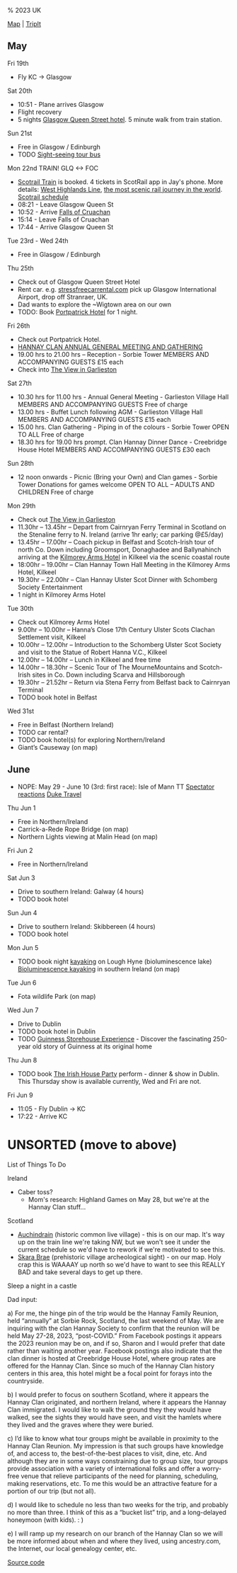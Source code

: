 % 2023 UK

[Map](https://www.google.com/maps/d/u/0/edit?mid=1j1DS9LPMQ_lPf9eKMI3_ekz23dfgVXA&usp=sharing) | 
[TripIt](https://www.tripit.com/p/787F4DA3D0B304A47296C36989E34A1A)

## May

Fri 19th

* Fly KC -> Glasgow

Sat 20th 

* 10:51 - Plane arrives Glasgow
* Flight recovery
* 5 nights [Glasgow Queen Street hotel](https://www.travelodge.co.uk/hotels/593). 5 minute walk from train station.

Sun 21st

* Free in Glasgow / Edinburgh
* TODO [Sight-seeing tour bus](https://citysightseeingglasgow.co.uk/)

Mon 22nd TRAIN! GLQ <-> FOC

* [Scotrail Train](https://www.scotrail.co.uk/scotland-by-rail/great-scenic-rail-journeys/west-highland-line-glasgow-oban-and-fort-williammallaig) is booked. 4 tickets in ScotRail app in Jay's phone. More details: [West Highlands Line](https://westhighlandline.org.uk/), [the most scenic rail journey in the world](https://www.goodhousekeeping.com/uk/lifestyle/travel/g37863844/scenic-scotland-railway). [Scotrail schedule](https://www.scotrail.co.uk/sites/default/files/assets/download_ct/20220512/WHPtGSXS8aKkVtZ6zraYyGu2Velt_o3Z0DndrBcMQW4/sr248_west_highlands.pdf)
* 08:21 - Leave Glasgow Queen St
* 10:52 - Arrive [Falls of Cruachan](https://www.visitcruachan.co.uk/visit-us/)
* 15:14 - Leave Falls of Cruachan
* 17:44 - Arrive Glasgow Queen St

Tue 23rd - Wed 24th

* Free in Glasgow / Edinburgh

Thu 25th

* Check out of Glasgow Queen Street Hotel
* Rent car. e.g. [stressfreecarrental.com](https://www.stressfreecarrental.com/en/search-results?searchRef=2ED1FD47A30240A7A44E71A42E1DE926&currencyCode=USD&pickupLocation=Glasgow+International+Airport&pickupLocationCode=GLA&pickupLatitude=&pickupLongitude=&pickupCountryCode=&pickupLocationName=&pickupLocationType=&returnToDifferentLocation=on&dropoffLocation=Stranraer%2C+UK&dropoffLocationCode=N%2FA&dropoffLatitude=54.903367&dropoffLongitude=-5.024055&dropoffCountryCode=GB&dropoffLocationName=Stranraer%2C+UK&dropoffLocationType=map-marker-alt&pickupDate=03%2F05%2F2023&dropoffDate=06%2F05%2F2023&pickupHour=10&pickupMinute=00&dropoffHour=10&dropoffMinute=00&countryCode=US&driverStandardAge=on&driverAge=35&tr_cid=&gclid=&tr_ag=&tr_l=&tr_kw=&tr_mt=&tr_tid=&tr_d=&affiliateCode=&enableBookingJourney=en%2Cfr%2Ces%2Cit%2Cnl%2Cpt%2Ctr%2Cbr%2Cde%2Cgr%2Cmx%2Cpl%2Ccz%2Cbg%2Cdk%2Car%2Cee%2Cfi%2Chu%2Clt%2Clv%2Cno%2Cro%2Cse&redirectMapSearch=True&searchType=noneAirport&clickId=&language=en) pick up Glasgow International Airport, drop off Stranraer, UK.
* Dad wants to explore the ~Wigtown area on our own
* TODO: Book [Portpatrick Hotel](https://www.hotels.com/Stranraer-Hotels-Portpatrick-Hotel.h13430754.Hotel-Information) for 1 night.

Fri 26th

* Check out Portpatrick Hotel.
* [HANNAY CLAN ANNUAL GENERAL MEETING AND GATHERING](https://www.clanhannay.org/kilkeel-trip)   
* 19.00 hrs to 21.00 hrs – Reception - Sorbie Tower MEMBERS AND ACCOMPANYING GUESTS £15 each
* Check into [The View in Garlieston](https://www.vrbo.com/en-gb/p10540879?arrival=2023-05-25&departure=2023-05-30)

Sat 27th

* 10.30 hrs for 11.00 hrs - Annual General Meeting - Garlieston Village Hall MEMBERS AND ACCOMPANYING GUESTS Free of charge
* 13.00 hrs - Buffet Lunch following AGM - Garlieston Village Hall MEMBERS AND ACCOMPANYING GUESTS £15 each
* 15.00 hrs. Clan Gathering - Piping in of the colours - Sorbie Tower OPEN TO ALL Free of charge
* 18.30 hrs for 19.00 hrs prompt. Clan Hannay Dinner Dance - Creebridge House Hotel MEMBERS AND ACCOMPANYING GUESTS £30 each

Sun 28th

* 12 noon onwards - Picnic (Bring your Own) and Clan games - Sorbie Tower Donations for games welcome OPEN TO ALL – ADULTS AND CHILDREN Free of charge

Mon 29th

* Check out [The View in Garlieston](https://www.vrbo.com/en-gb/p10540879?arrival=2023-05-25&departure=2023-05-30)
* 11.30hr – 13.45hr – Depart from Cairnryan Ferry Terminal in Scotland on the Stenaline ferry to N. Ireland (arrive 1hr early; car parking @£5/day)
* 13.45hr – 17.00hr – Coach pickup in Belfast and Scotch-Irish tour of north Co. Down including Groomsport, Donaghadee and Ballynahinch arriving at the 
[Kilmorey Arms Hotel](https://kilmoreyarmshotel.co.uk/) in Kilkeel via the scenic coastal route
* 18:00hr – 19.00hr – Clan Hannay Town Hall Meeting in the Kilmorey Arms Hotel, Kilkeel
* 19.30hr – 22.00hr – Clan Hannay Ulster Scot Dinner with Schomberg Society Entertainment
* 1 night in Kilmorey Arms Hotel

Tue 30th

* Check out Kilmorey Arms Hotel
* 9.00hr – 10.00hr – Hanna’s Close 17th Century Ulster Scots Clachan Settlement visit, Kilkeel
* 10.00hr – 12.00hr – Introduction to the Schomberg Ulster Scot Society and visit to the Statue of Robert Hanna V.C., Kilkeel
* 12.00hr – 14.00hr – Lunch in Kilkeel and free time
* 14.00hr – 18.30hr – Scenic Tour of The MourneMountains and Scotch-Irish sites in Co. Down including Scarva and Hillsborough
* 19.30hr – 21.52hr – Return via Stena Ferry from Belfast back to Cairnryan Terminal
* TODO book hotel in Belfast

Wed 31st

* Free in Belfast (Northern Ireland)
* TODO car rental?
* TODO book hotel(s) for exploring Northern/Ireland
* Giant’s Causeway (on map)

## June 

* NOPE: May 29 - June 10 (3rd: first race): Isle of Mann TT [Spectator reactions](https://www.youtube.com/watch?v=EcMN2WGQm2k) [Duke Travel](https://www.duketravel.com/experiences/tt-day-trips/)

Thu Jun 1 

* Free in Northern/Ireland
* Carrick-a-Rede Rope Bridge (on map)
* Northern Lights viewing at Malin Head (on map)

Fri Jun 2

* Free in Northern/Ireland

Sat Jun 3

* Drive to southern Ireland: Galway (4 hours)
* TODO book hotel

Sun Jun 4

* Drive to southern Ireland: Skibbereen (4 hours)
* TODO book hotel

Mon Jun 5

* TODO book night [kayaking](https://www.atlanticseakayaking.com/booking/lough-hyne-night-kayaking/) on Lough Hyne (bioluminescence lake) [Bioluminescence kayaking](https://www.youtube.com/watch?v=Unj1BVOUzdc) in southern Ireland (on map)

Tue Jun 6

* Fota wildlife Park (on map)

Wed Jun 7

* Drive to Dublin
* TODO book hotel in Dublin
* TODO [Guinness Storehouse Experience](https://www.guinness-storehouse.com/en/tickets) - Discover the fascinating 250-year old story of Guinness at its original home

Thu Jun 8

* TODO book [The Irish House Party](https://theirishhouseparty.com/) perform - dinner & show in Dublin. This Thursday show is available currently, Wed and Fri are not.

Fri Jun 9

* 11:05 - Fly Dublin -> KC
* 17:22 - Arrive KC


# UNSORTED (move to above)

List of Things To Do 

Ireland

* Caber toss?
  * Mom's research: Highland Games on May 28, but we're at the Hannay Clan stuff...

Scotland

* [Auchindrain](http://www.auchindrain.org.uk) (historic common live village) - this is on our map. It's way up on the train line we're taking NW, but we won't see it under the current schedule so we'd have to rework if we're motivated to see this.
* [Skara Brae](https://www.historicenvironment.scot/visit-a-place/places/skara-brae/) (prehistoric village archeological sight) - on our map. Holy crap this is WAAAAY up north so we'd have to want to see this REALLY BAD and take several days to get up there.

Sleep a night in a castle 

Dad input: 

a) For me, the hinge pin of the trip would be the Hannay Family Reunion, held “annually” at Sorbie Rock, Scotland, the last weekend of May. We are inquiring with the clan Hannay Society to confirm that the reunion will be held May 27-28, 2023, “post-COVID.” From Facebook postings it appears the 2023 reunion may be on, and if so, Sharon and I would prefer that date rather than waiting another year. Facebook postings also indicate that the clan dinner is hosted at Creebridge House Hotel, where group rates are offered for the Hannay Clan. Since so much of the Hannay Clan history centers in this area, this hotel might be a focal point for forays into the countryside.  

b) I would prefer to focus on southern Scotland, where it appears the Hannay Clan originated, and northern Ireland, where it appears the Hannay Clan immigrated. I would like to walk the ground they they would have walked, see the sights they would have seen, and visit the hamlets where they lived and the graves where they were buried.

c) I’d like to know what tour groups might be available in proximity to the Hannay Clan Reunion. My impression is that such groups have knowledge of, and access to, the best-of-the-best places to visit, dine, etc. And although they are in some ways constraining due to group size, tour groups provide association with a variety of international folks and offer a worry-free venue that relieve participants of the need for planning, scheduling, making reservations, etc. To me this would be an attractive feature for a portion of our trip (but not all). 

d) I would like to schedule no less than two weeks for the trip, and probably no more than three. I think of this as a “bucket list” trip, and a long-delayed honeymoon (with kids).  :  ) 

e) I will ramp up my research on our branch of the Hannay Clan so we will be more informed about when and where they lived, using ancestry.com, the Internet, our local genealogy center, etc.  

[Source code](https://github.com/jhannah/jays.net/blob/main/2023UK/index.md)

